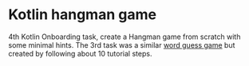 # Kotlin hangman game
 
4th Kotlin Onboarding task, create a Hangman game from scratch with some minimal hints.
The 3rd task was a similar [word guess game](https://github.com/davidlpoole/Kotlin-word-guess-game) but created by following about 10 tutorial steps.


